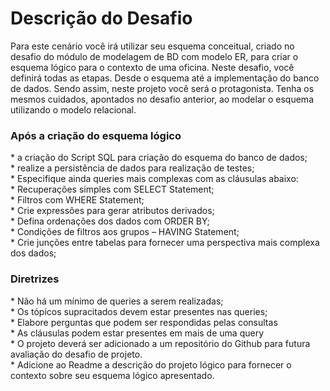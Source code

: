 <h1> Descrição do Desafio </h1>

Para este cenário você irá utilizar seu esquema conceitual, criado no desafio do módulo de modelagem de BD com modelo ER, para criar o esquema lógico para o contexto de uma oficina. Neste desafio, você definirá todas as etapas. Desde o esquema até a implementação do banco de dados. Sendo assim, neste projeto você será o protagonista. Tenha os mesmos cuidados, apontados no desafio anterior, ao modelar o esquema utilizando o modelo relacional.

<h3> Após a criação do esquema lógico </h3>
* a criação do Script SQL para criação do esquema do banco de dados; </br>
* realize a persistência de dados para realização de testes; </br>
* Especifique ainda queries mais complexas com as cláusulas abaixo: </br>
    * Recuperações simples com SELECT Statement; </br>
    * Filtros com WHERE Statement; </br>
    * Crie expressões para gerar atributos derivados; </br>
    * Defina ordenações dos dados com ORDER BY; </br>
    * Condições de filtros aos grupos – HAVING Statement; </br>
    * Crie junções entre tabelas para fornecer uma perspectiva mais complexa dos dados; </br>

<h3> Diretrizes </h3>
* Não há um mínimo de queries a serem realizadas; </br>
* Os tópicos supracitados devem estar presentes nas queries; </br>
* Elabore perguntas que podem ser respondidas pelas consultas </br>
* As cláusulas podem estar presentes em mais de uma query </br>
* O projeto deverá ser adicionado a um repositório do Github para futura avaliação do desafio de projeto. </br>
* Adicione ao Readme a descrição do projeto lógico para fornecer o contexto sobre seu esquema lógico apresentado. </br>